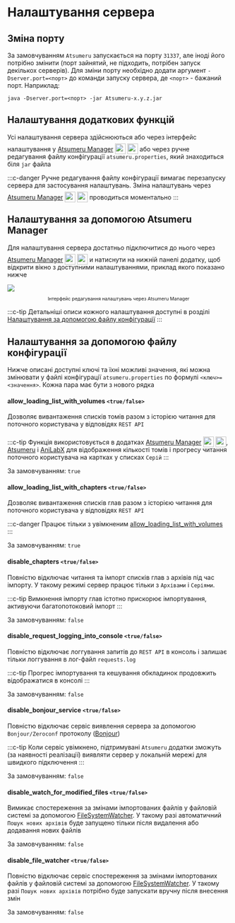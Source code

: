 # Налаштування сервера

## Зміна порту

За замовчуванням  `Atsumeru` запускається на порту `31337`, але іноді його потрібно змінити (порт зайнятий, не підходить, потрібен запуск декількох серверів). Для зміни порту необхідно додати аргумент `-Dserver.port=<порт>` до команди запуску сервера, де `<порт>` - бажаний порт. Наприклад:
```
java -Dserver.port=<порт> -jar Atsumeru-x.y.z.jar
```

## Налаштування додаткових функцій

Усі налаштування сервера здійснюються або через інтерфейс налаштування у [Atsumeru Manager](https://github.com/AtsumeruDev/AtsumeruManager) <img style="position: relative; top: 6px;" width="24" height="24" src="/assets/media/icons/windows.png"> <img style="position: relative; top: 6px;" width="24" height="24" src="/assets/media/icons/penguin.png"> або через ручне редагування файлу конфігурації `atsumeru.properties`, який знаходиться біля `jar` файла

:::c-danger
Ручне редагування файлу конфігурації вимагає перезапуску сервера для застосування налаштувань. Зміна налаштувань через [Atsumeru Manager](https://github.com/AtsumeruDev/AtsumeruManager) <img style="position: relative; top: 6px;" width="24" height="24" src="/assets/media/icons/windows.png"> <img style="position: relative; top: 6px;" width="24" height="24" src="/assets/media/icons/penguin.png"> проводиться моментально
:::

## Налаштування за допомогою Atsumeru Manager

Для налаштування сервера достатньо підключитися до нього через [Atsumeru Manager](https://github.com/AtsumeruDev/AtsumeruManager) <img style="position: relative; top: 6px;" width="24" height="24" src="/assets/media/icons/windows.png"> <img style="position: relative; top: 6px;" width="24" height="24" src="/assets/media/icons/penguin.png"> и натиснути <MaterialIcon icon="settings"/> на нижній панелі додатку, щоб відкрити вікно з доступними налаштуваннями, приклад якого показано нижче

<img style="display: block; margin: 0 auto" src="/assets/media/ru/installation/server-settings.png">
<p style="text-align: center; font-size:75%">Інтерфейс редагування налаштувань через  Atsumeru Manager</p>

:::c-tip
Детальніші описи кожного налаштування доступні в розділі [Налаштування за допомогою файлу конфігурації](./server-settings.md#налаштування-за-допомогою-фаилу-конфігураціі)
:::

## Налаштування за допомогою файлу конфігурації

Нижче описані доступні ключі та їхні можливі значення, які можна змінювати у файлі конфігурації `atsumeru.properties` по формулі `<ключ>=<значення>`. Кожна пара має бути з нового рядка

#### allow_loading_list_with_volumes `<true/false>`

Дозволяє вивантаження списків томів разом з історією читання для поточного користувача у відповідях `REST API`

:::c-tip
Функція використовується в додатках [Atsumeru Manager](https://github.com/AtsumeruDev/AtsumeruManager) <img style="position: relative; top: 6px;" width="24" height="24" src="/assets/media/icons/windows.png"> <img style="position: relative; top: 6px;" width="24" height="24" src="/assets/media/icons/penguin.png">, [Atsumeru](https://github.com/AtsumeruDev/AtsumeruAndroid) <MaterialIcon icon="android"/> і [AniLabX](https://github.com/CrazyXacker/anilabx) <MaterialIcon icon="android"/> для відображення кількості томів і прогресу читання поточного користувача на картках у списках `Серій`
:::

За замовчуванням: `true`

#### allow_loading_list_with_chapters `<true/false>`

Дозволяє вивантаження списків глав разом з історією читання для поточного користувача у відповідях `REST API`

:::c-danger
Працює тільки з увімкненим [allow_loading_list_with_volumes](./server-settings.md#allow-loading-list-with-volumes-true-false)
:::

За замовчуванням: `true`

#### disable_chapters `<true/false>`

Повністю відключає читання та імпорт списків глав з архівів під час імпорту. У такому режимі сервер працює тільки з `Архівами` і `Серіями`.

:::c-tip
Вимкнення імпорту глав істотно прискорює імпортування, активуючи багатопотоковий імпорт
:::

За замовчуванням: `false`

#### disable_request_logging_into_console `<true/false>`

Повністю відключає логгування запитів до `REST API` в консоль і залишає тільки логгування в лог-файл `requests.log`

:::c-tip
Прогрес імпортування та кешування обкладинок продовжить відображатися в консолі
:::

За замовчуванням: `false`

#### disable_bonjour_service `<true/false>`

Повністю відключає сервіс виявлення сервера за допомогою `Bonjour/Zeroconf` протоколу ([Bonjour](https://github.com/mannodermaus/RxBonjour))

:::c-tip
Коли сервіс увімкнено, підтримувані `Atsumeru` додатки зможуть (за наявності реалізації) виявляти сервер у локальній мережі для швидкого підключення
:::

За замовчуванням: `false`

#### disable_watch_for_modified_files `<true/false>`

Вимикає спостереження за змінами імпортованих файлів у файловій системі за допомогою [FileSystemWatcher](https://docs.spring.io/spring-boot/docs/current/api/org/springframework/boot/devtools/filewatch/FileSystemWatcher.html). У такому разі автоматичний `Пошук нових архівів` буде запущено тільки після видалення або додавання нових файлів

За замовчуванням: `false`

#### disable_file_watcher `<true/false>`

Повністю відключає сервіс спостереження за змінами імпортованих файлів у файловій системі за допомогою [FileSystemWatcher](https://docs.spring.io/spring-boot/docs/current/api/org/springframework/boot/devtools/filewatch/FileSystemWatcher.html). У такому разі `Пошук нових архівів` потрібно буде запускати вручну після внесення змін 

За замовчуванням: `false`
